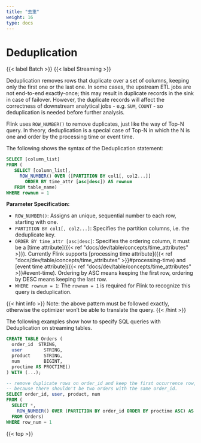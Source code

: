 ```yaml
---
title: "去重"
weight: 16
type: docs
---
```

<!--
Licensed to the Apache Software Foundation (ASF) under one
or more contributor license agreements.  See the NOTICE file
distributed with this work for additional information
regarding copyright ownership.  The ASF licenses this file
to you under the Apache License, Version 2.0 (the
"License"); you may not use this file except in compliance
with the License.  You may obtain a copy of the License at

  http://www.apache.org/licenses/LICENSE-2.0

Unless required by applicable law or agreed to in writing,
software distributed under the License is distributed on an
"AS IS" BASIS, WITHOUT WARRANTIES OR CONDITIONS OF ANY
KIND, either express or implied.  See the License for the
specific language governing permissions and limitations
under the License.
-->

# Deduplication
{{< label Batch >}} {{< label Streaming >}}

Deduplication removes rows that duplicate over a set of columns, keeping only the first one or the last one. In some cases, the upstream ETL jobs are not end-to-end exactly-once; this may result in duplicate records in the sink in case of failover. However, the duplicate records will affect the correctness of downstream analytical jobs - e.g. `SUM`, `COUNT` - so deduplication is needed before further analysis.

Flink uses `ROW_NUMBER()` to remove duplicates, just like the way of Top-N query. In theory, deduplication is a special case of Top-N in which the N is one and order by the processing time or event time.

The following shows the syntax of the Deduplication statement:

```sql
SELECT [column_list]
FROM (
   SELECT [column_list],
     ROW_NUMBER() OVER ([PARTITION BY col1[, col2...]]
       ORDER BY time_attr [asc|desc]) AS rownum
   FROM table_name)
WHERE rownum = 1
```

**Parameter Specification:**

- `ROW_NUMBER()`: Assigns an unique, sequential number to each row, starting with one.
- `PARTITION BY col1[, col2...]`: Specifies the partition columns, i.e. the deduplicate key.
- `ORDER BY time_attr [asc|desc]`: Specifies the ordering column, it must be a [time attribute]({{< ref "docs/dev/table/concepts/time_attributes" >}}). Currently Flink supports [processing time attribute]({{< ref "docs/dev/table/concepts/time_attributes" >}}#processing-time) and [event time attribute]({{< ref "docs/dev/table/concepts/time_attributes" >}}#event-time). Ordering by ASC means keeping the first row, ordering by DESC means keeping the last row.
- `WHERE rownum = 1`: The `rownum = 1` is required for Flink to recognize this query is deduplication.

{{< hint info >}}
Note: the above pattern must be followed exactly, otherwise the optimizer won’t be able to translate the query.
{{< /hint >}}

The following examples show how to specify SQL queries with Deduplication on streaming tables.

```sql
CREATE TABLE Orders (
  order_id  STRING,
  user        STRING,
  product     STRING,
  num         BIGINT,
  proctime AS PROCTIME()
) WITH (...);

-- remove duplicate rows on order_id and keep the first occurrence row,
-- because there shouldn't be two orders with the same order_id.
SELECT order_id, user, product, num
FROM (
  SELECT *,
    ROW_NUMBER() OVER (PARTITION BY order_id ORDER BY proctime ASC) AS row_num
  FROM Orders)
WHERE row_num = 1
```

{{< top >}}
